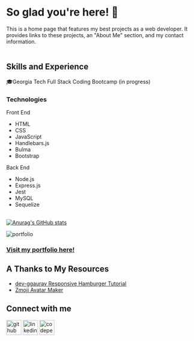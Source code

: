 # So glad you're here! 👋

This is a home page that features my best projects as a web developer. It provides links to these projects, an "About Me" section, and my contact information. 
<br><br>

## Skills and Experience

🎓Georgia Tech Full Stack Coding Bootcamp (in progress)
### Technologies
Front End
- HTML
- CSS
- JavaScript
- Handlebars.js
- Bulma
- Bootstrap

Back End
- Node.js
- Express.js
- Jest
- MySQL
- Sequelize
<br><br>

[![Anurag's GitHub stats](https://github-readme-stats.vercel.app/api?username=amachkel)](https://github.com/anuraghazra/github-readme-stats)
<br>

![portfolio](https://user-images.githubusercontent.com/84882398/148471354-51786796-e3f1-460d-bead-66b092e0234d.png)
<br>
### [Visit my portfolio here!](https://amachkel.github.io/portfolio/)

## A Thanks to My Resources
- [dev-ggaurav Responsive Hamburger Tutorial](https://github.com/dev-ggaurav/responsive-hamburger-tutorial)
- [Zmoji Avatar Maker](https://www.zmoji.me/)

## Connect with me

[<img src='https://cdn.jsdelivr.net/npm/simple-icons@3.0.1/icons/github.svg' alt='github' height='40'>](https://github.com/amachkel)  [<img src='https://cdn.jsdelivr.net/npm/simple-icons@3.0.1/icons/linkedin.svg' alt='linkedin' height='40'>](https://www.linkedin.com/in/alex-harkins/)  [<img src='https://cdn.jsdelivr.net/npm/simple-icons@3.0.1/icons/codepen.svg' alt='codepen' height='40'>](https://codepen.io/amachkel)  

